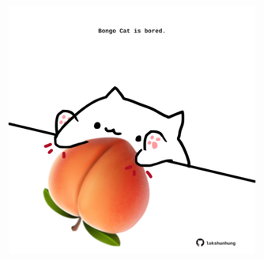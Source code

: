 <!-- built at 20/09/2024, 09:00:41 UTC -->
<p align="center">
  <img width="500" height="500" src="./ReadmeImage.svg">
</p>
